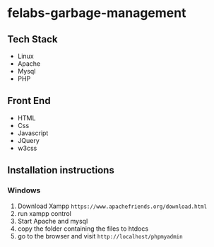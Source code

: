 # felabs-garbage-management

## Tech Stack

- Linux
- Apache
- Mysql
- PHP

## Front End

- HTML
- Css
- Javascript
- JQuery
- w3css

## Installation instructions
### Windows
1. Download Xampp ``` https://www.apachefriends.org/download.html ```
2. run xampp control
3. Start Apache and mysql
4. copy the folder containing the files to htdocs
5. go to the browser and visit ```http://localhost/phpmyadmin```
